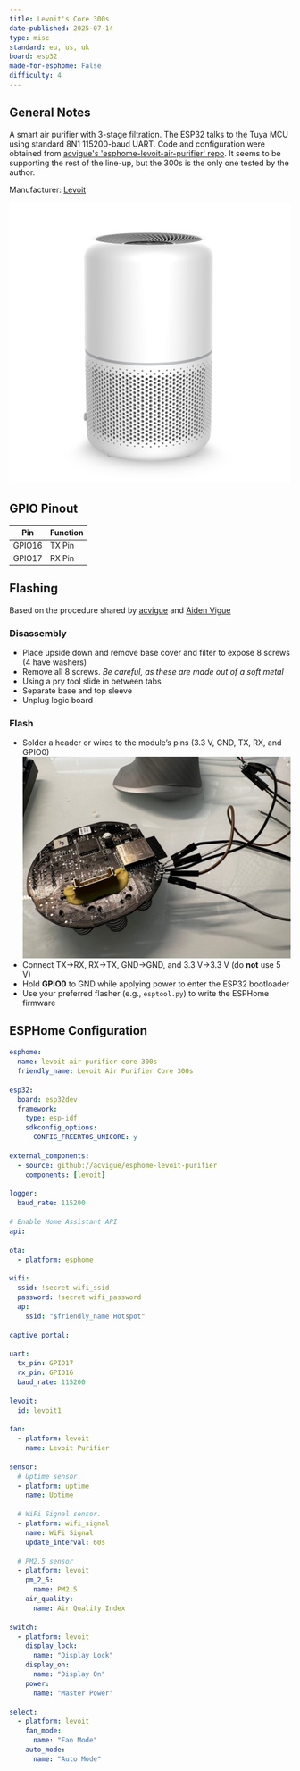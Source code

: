 ```yaml
---
title: Levoit's Core 300s
date-published: 2025-07-14
type: misc
standard: eu, us, uk
board: esp32
made-for-esphome: False
difficulty: 4
---
```


## General Notes

A smart air purifier with 3-stage filtration. The ESP32 talks to the Tuya MCU using standard 8N1 115200-baud UART. Code and configuration were obtained from [acvigue's 'esphome-levoit-air-purifier' repo](https://github.com/acvigue/esphome-levoit-air-purifier). It seems to be supporting the rest of the line-up, but the 300s is the only one tested by the author.

Manufacturer: [Levoit](http://www.levoit.com)

![Product](./levoit-core-300s.jpg "Product Image")

## GPIO Pinout

| Pin    | Function                                 |
| ------ | ---------------------------------------- |
| GPIO16 | TX Pin                                   |
| GPIO17 | RX Pin                                   |

## Flashing

Based on the procedure shared by [acvigue](https://github.com/acvigue/esphome-levoit-air-purifier) and [Aiden Vigue](https://vigue.me/posts/levoit-air-purifier-esphome-conversion)

### Disassembly

* Place upside down and remove base cover and filter to expose 8 screws (4 have washers)
* Remove all 8 screws. *Be careful, as these are made out of a soft metal*
* Using a pry tool slide in between tabs
* Separate base and top sleeve
* Unplug logic board

### Flash

* Solder a header or wires to the module’s pins (3.3 V, GND, TX, RX, and GPIO0)
![ESP Board](./levoit-core-300s-flashing.jpeg "ESP32 module ready for flashing")
* Connect TX→RX, RX→TX, GND→GND, and 3.3 V→3.3 V (do **not** use 5 V)
* Hold **GPIO0** to GND while applying power to enter the ESP32 bootloader
* Use your preferred flasher (e.g., `esptool.py`) to write the ESPHome firmware

## ESPHome Configuration

```yaml
esphome:
  name: levoit-air-purifier-core-300s
  friendly_name: Levoit Air Purifier Core 300s

esp32:
  board: esp32dev
  framework:
    type: esp-idf
    sdkconfig_options:
      CONFIG_FREERTOS_UNICORE: y

external_components:
  - source: github://acvigue/esphome-levoit-purifier
    components: [levoit]

logger:
  baud_rate: 115200

# Enable Home Assistant API
api:

ota:
  - platform: esphome

wifi:
  ssid: !secret wifi_ssid
  password: !secret wifi_password
  ap:
    ssid: "$friendly_name Hotspot"

captive_portal:

uart:
  tx_pin: GPIO17
  rx_pin: GPIO16
  baud_rate: 115200

levoit:
  id: levoit1

fan:
  - platform: levoit
    name: Levoit Purifier

sensor:
  # Uptime sensor.
  - platform: uptime
    name: Uptime

  # WiFi Signal sensor.
  - platform: wifi_signal
    name: WiFi Signal
    update_interval: 60s

  # PM2.5 sensor
  - platform: levoit
    pm_2_5:
      name: PM2.5
    air_quality:
      name: Air Quality Index

switch:
  - platform: levoit
    display_lock:
      name: "Display Lock"
    display_on:
      name: "Display On"
    power:
      name: "Master Power"

select:
  - platform: levoit
    fan_mode:
      name: "Fan Mode"
    auto_mode:
      name: "Auto Mode"
```
